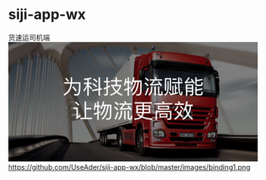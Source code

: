 # siji-app-wx
货速运司机端
![货速运司机端的一些网页](https://github.com/UseAder/siji-app-wx/blob/master/images/nav.png)
https://github.com/UseAder/siji-app-wx/blob/master/images/binding1.png
